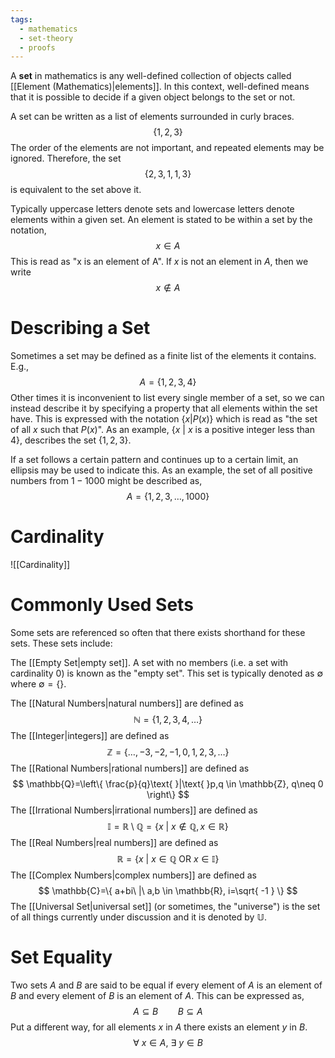 ```yaml
---
tags:
  - mathematics
  - set-theory
  - proofs
---
```

A **set** in mathematics is any well-defined collection of objects called [[Element (Mathematics)|elements]]. In this context, well-defined means that it is possible to decide if a given object belongs to the set or not.

A set can be written as a list of elements surrounded in curly braces.
$$
\{1,2,3\}
$$
The order of the elements are not important, and repeated elements may be ignored. Therefore, the set
$$
\{2,3,1,1,3\}
$$
is equivalent to the set above it.

Typically uppercase letters denote sets and lowercase letters denote elements within a given set. An element is stated to be within a set by the notation,
$$
x \in A
$$
This is read as "x is an element of A". If $x$ is not an element in $A$, then we write
$$
x \notin A
$$
# Describing a Set
Sometimes a set may be defined as a finite list of the elements it contains. E.g.,
$$
A=\{1,2,3,4\}
$$
Other times it is inconvenient to list every single member of a set, so we can instead describe it by specifying a property that all elements within the set have. This is expressed with the notation $\{x|P(x)\}$ which is read as "the set of all $x$ such that $P(x)$". As an example, $\{x\text{ }|\text{ }x\text{ is a positive integer less than 4}\}$, describes the set $\{1,2,3\}$. 

If a set follows a certain pattern and continues up to a certain limit, an ellipsis may be used to indicate this. As an example, the set of all positive numbers from $1-1000$ might be described as,
$$
A=\{1,2,3,\dots,1000\}
$$
# Cardinality

![[Cardinality]]
# Commonly Used Sets
Some sets are referenced so often that there exists shorthand for these sets. These sets include:

The [[Empty Set|empty set]]. A set with no members (i.e. a set with cardinality $0$) is known as the "empty set". This set is typically denoted as $\emptyset$ where $\emptyset=\{  \}$. 

The [[Natural Numbers|natural numbers]] are defined as
$$
\mathbb{N}=\{ 1,2,3,4,\dots \}
$$
The [[Integer|integers]] are defined as
$$
\mathbb{Z}=\{ \dots,-3,-2,-1,0,1,2,3,\dots \}
$$
The [[Rational Numbers|rational numbers]] are defined as
$$
\mathbb{Q}=\left\{ \frac{p}{q}\text{ }|\text{ }p,q \in \mathbb{Z}, q\neq 0 \right\}
$$
The [[Irrational Numbers|irrational numbers]] are defined as
$$
\mathbb{I}=\mathbb{R} \setminus \mathbb{Q}=\{ x\ |\ x \not\in \mathbb{Q}, x \in \mathbb{R}\}
$$
The [[Real Numbers|real numbers]] are defined as
$$
\mathbb{R}=\{ x\ |\ x \in \mathbb{Q} \text{ OR } x \in \mathbb{I} \}
$$
The [[Complex Numbers|complex numbers]] are defined as
$$
\mathbb{C}=\{ a+bi\ |\ a,b \in \mathbb{R}, i=\sqrt{ -1 } \}
$$
The [[Universal Set|universal set]] (or sometimes, the "universe") is the set of all things currently under discussion and it is denoted by $\mathbb{U}$.
# Set Equality
Two sets $A$ and $B$ are said to be equal if every element of $A$ is an element of $B$ and every element of $B$ is an element of $A$. This can be expressed as,
$$
A \subseteq B \ \ \ \ \ \ \ \ B \subseteq A 
$$
Put a different way, for all elements $x$ in $A$ there exists an element $y$ in $B$.
$$
\forall \ x \in A, \ \exists \ y \in B
$$